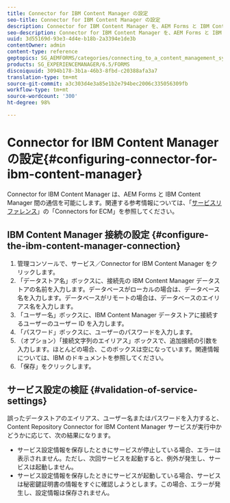 ```yaml
---
title: Connector for IBM Content Manager の設定
seo-title: Connector for IBM Content Manager の設定
description: Connector for IBM Content Manager を、AEM Forms と IBM Content Manager 間の通信を可能にするように設定します。
seo-description: Connector for IBM Content Manager を、AEM Forms と IBM Content Manager 間の通信を可能にするように設定します。
uuid: 3d55169d-93e3-4d4e-b18b-2a3394e1de3b
contentOwner: admin
content-type: reference
geptopics: SG_AEMFORMS/categories/connecting_to_a_content_management_system
products: SG_EXPERIENCEMANAGER/6.5/FORMS
discoiquuid: 3094b178-3b1a-46b3-8fbd-c20388afa3a7
translation-type: tm+mt
source-git-commit: a3c303d4e3a85e1b2e794bec2006c335056309fb
workflow-type: tm+mt
source-wordcount: '300'
ht-degree: 98%

---
```



# Connector for IBM Content Manager の設定{#configuring-connector-for-ibm-content-manager}

Connector for IBM Content Manager は、AEM Forms と IBM Content Manager 間の通信を可能にします。関連する参考情報については、「[サービスリファレンス](https://www.adobe.com/go/learn_aemforms_services_63)」の「Connectors for ECM」を参照してください。

## IBM Content Manager 接続の設定  {#configure-the-ibm-content-manager-connection}

1. 管理コンソールで、サービス／Connector for IBM Content Manager をクリックします。
1. 「データストア名」ボックスに、接続先の IBM Content Manager データストアの名前を入力します。データベースがローカルの場合は、データベース名を入力します。データベースがリモートの場合は、データベースのエイリアス名を入力します。
1. 「ユーザー名」ボックスに、IBM Content Manager データストアに接続するユーザーのユーザー ID を入力します。
1. 「パスワード」ボックスに、ユーザーのパスワードを入力します。
1. （オプション）「接続文字列のエイリアス」ボックスで、追加接続の引数を入力します。ほとんどの場合、このボックスは空になっています。関連情報については、IBM のドキュメントを参照してください。
1. 「保存」をクリックします。

## サービス設定の検証  {#validation-of-service-settings}

誤ったデータストアのエイリアス、ユーザー名またはパスワードを入力すると、Content Repository Connector for IBM Content Manager サービスが実行中かどうかに応じて、次の結果になります。

* サービス設定情報を保存したときにサービスが停止している場合、エラーは表示されません。ただし、次回サービスを起動すると、例外が発生し、サービスは起動しません。
* サービス設定情報を保存したときにサービスが起動している場合、サービスは秘密鍵証明書の情報をすぐに確認しようとします。この場合、エラーが発生し、設定情報は保存されません。

